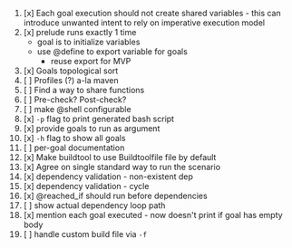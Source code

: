 
1.  [x] Each goal execution should not create shared variables - this can introduce unwanted intent to rely on imperative execution model
2.  [x] prelude runs exactly 1 time
    - goal is to initialize variables
    - use @define to export variable for goals
        - reuse export for MVP
3.  [x] Goals topological sort
4.  [ ] Profiles (?) a-la maven
5.  [ ] Find a way to share functions
6.  [ ] Pre-check? Post-check?
7.  [ ] make @shell configurable
8.  [x] `-p` flag to print generated bash script 
9.  [x] provide goals to run as argument
10. [x] `-h` flag to show all goals
11. [ ] per-goal documentation
12. [x] Make buildtool to use Buildtoolfile file by default 
13. [x] Agree on single standard way to run the scenario
14. [x] dependency validation - non-existent dep
15. [x] dependency validation - cycle
16. [x] @reached_if should run before dependencies
17. [ ] show actual dependency loop path
18. [x] mention each goal executed - now doesn't print if goal has empty body
19. [ ] handle custom build file via `-f` 